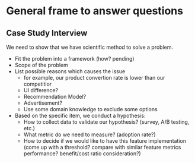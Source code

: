 # General frame to answer questions

## Case Study Interview
We need to show that we have scientific method to solve a problem. 
- Fit the problem into a framework (how? pending)
- Scope of the problem
- List possible reasons which causes the issue
    - for example, our product convertion rate is lower than our competitior
    - UI difference?
    - Recommendation Model?
    - Advertisement?
    - Use some domain knowledge to exclude some options
- Based on the specific item, we conduct a hypothesis:
    - How to collect data to validate our hypothesis? (survey, A/B testing, etc.)
    - What metric do we need to measure? (adoption rate?)
    - How to decide if we would like to have this feature implementation (come up with a threshold? compare with similar feature metrics performance? benefit/cost ratio consideration?)
